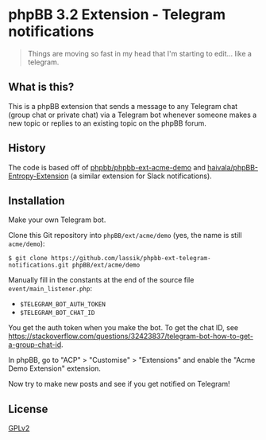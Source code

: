 # phpBB 3.2 Extension - Telegram notifications #

> Things are moving so fast in my head that I'm starting to
edit... like a telegram.

## What is this?

This is a phpBB extension that sends a message to any Telegram chat
(group chat or private chat) via a Telegram bot whenever someone makes
a new topic or replies to an existing topic on the phpBB forum.

## History

The code is based off
of
[phpbb/phpbb-ext-acme-demo](https://github.com/phpbb/phpbb-ext-acme-demo) and
[haivala/phpBB-Entropy-Extension](https://github.com/haivala/phpBB-Entropy-Extension) (a
similar extension for Slack notifications).

## Installation

Make your own Telegram bot.

Clone this Git repository into `phpBB/ext/acme/demo` (yes, the name is
still `acme/demo`):

    $ git clone https://github.com/lassik/phpbb-ext-telegram-notifications.git phpBB/ext/acme/demo

Manually fill in the constants at the end of the source file `event/main_listener.php`:

* `$TELEGRAM_BOT_AUTH_TOKEN`
* `$TELEGRAM_BOT_CHAT_ID`

You get the auth token when you make the bot. To get the chat ID,
see
<https://stackoverflow.com/questions/32423837/telegram-bot-how-to-get-a-group-chat-id>.

In phpBB, go to "ACP" > "Customise" > "Extensions" and enable the
"Acme Demo Extension" extension.

Now try to make new posts and see if you get notified on Telegram!

## License

[GPLv2](license.txt)
